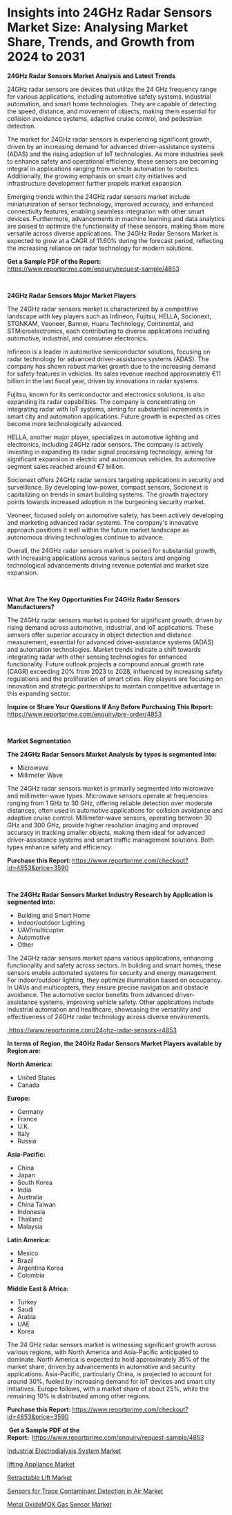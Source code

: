 <p><h1>Insights into 24GHz Radar Sensors Market Size: Analysing Market Share, Trends, and Growth from 2024 to 2031</h1></p><p><strong>24GHz Radar Sensors Market Analysis and Latest Trends</strong></p>
<p><p>24GHz radar sensors are devices that utilize the 24 GHz frequency range for various applications, including automotive safety systems, industrial automation, and smart home technologies. They are capable of detecting the speed, distance, and movement of objects, making them essential for collision avoidance systems, adaptive cruise control, and pedestrian detection.</p><p>The market for 24GHz radar sensors is experiencing significant growth, driven by an increasing demand for advanced driver-assistance systems (ADAS) and the rising adoption of IoT technologies. As more industries seek to enhance safety and operational efficiency, these sensors are becoming integral in applications ranging from vehicle automation to robotics. Additionally, the growing emphasis on smart city initiatives and infrastructure development further propels market expansion.</p><p>Emerging trends within the 24GHz radar sensors market include miniaturization of sensor technology, improved accuracy, and enhanced connectivity features, enabling seamless integration with other smart devices. Furthermore, advancements in machine learning and data analytics are poised to optimize the functionality of these sensors, making them more versatile across diverse applications. The 24GHz Radar Sensors Market is expected to grow at a CAGR of 11.60% during the forecast period, reflecting the increasing reliance on radar technology for modern solutions.</p></p>
<p><strong>Get a Sample PDF of the Report:&nbsp;</strong> <a href="https://www.reportprime.com/enquiry/request-sample/4853">https://www.reportprime.com/enquiry/request-sample/4853</a></p>
<p>&nbsp;</p>
<p><strong>24GHz Radar Sensors Major Market Players</strong></p>
<p><p>The 24GHz radar sensors market is characterized by a competitive landscape with key players such as Infineon, Fujitsu, HELLA, Socionext, STONKAM, Veoneer, Banner, Huaru Technology, Continental, and STMicroelectronics, each contributing to diverse applications including automotive, industrial, and consumer electronics.</p><p>Infineon is a leader in automotive semiconductor solutions, focusing on radar technology for advanced driver-assistance systems (ADAS). The company has shown robust market growth due to the increasing demand for safety features in vehicles. Its sales revenue reached approximately €11 billion in the last fiscal year, driven by innovations in radar systems.</p><p>Fujitsu, known for its semiconductor and electronics solutions, is also expanding its radar capabilities. The company is concentrating on integrating radar with IoT systems, aiming for substantial increments in smart city and automation applications. Future growth is expected as cities become more technologically advanced.</p><p>HELLA, another major player, specializes in automotive lighting and electronics, including 24GHz radar sensors. The company is actively investing in expanding its radar signal processing technology, aiming for significant expansion in electric and autonomous vehicles. Its automotive segment sales reached around €7 billion.</p><p>Socionext offers 24GHz radar sensors targeting applications in security and surveillance. By developing low-power, compact sensors, Socionext is capitalizing on trends in smart building systems. The growth trajectory points towards increased adoption in the burgeoning security market.</p><p>Veoneer, focused solely on automotive safety, has been actively developing and marketing advanced radar systems. The company's innovative approach positions it well within the future market landscape as autonomous driving technologies continue to advance.</p><p>Overall, the 24GHz radar sensors market is poised for substantial growth, with increasing applications across various sectors and ongoing technological advancements driving revenue potential and market size expansion.</p></p>
<p>&nbsp;</p>
<p><strong>What Are The Key Opportunities For 24GHz Radar Sensors Manufacturers?</strong></p>
<p><p>The 24GHz radar sensors market is poised for significant growth, driven by rising demand across automotive, industrial, and IoT applications. These sensors offer superior accuracy in object detection and distance measurement, essential for advanced driver-assistance systems (ADAS) and automation technologies. Market trends indicate a shift towards integrating radar with other sensing technologies for enhanced functionality. Future outlook projects a compound annual growth rate (CAGR) exceeding 20% from 2023 to 2028, influenced by increasing safety regulations and the proliferation of smart cities. Key players are focusing on innovation and strategic partnerships to maintain competitive advantage in this expanding sector.</p></p>
<p><strong>Inquire or Share Your Questions If Any Before Purchasing This Report:</strong> <a href="https://www.reportprime.com/enquiry/pre-order/4853">https://www.reportprime.com/enquiry/pre-order/4853</a></p>
<p>&nbsp;</p>
<p><strong>Market Segmentation</strong></p>
<p><strong>The 24GHz Radar Sensors Market Analysis by types is segmented into:</strong></p>
<p><ul><li>Microwave</li><li>Millimeter Wave</li></ul></p>
<p><p>The 24GHz radar sensors market is primarily segmented into microwave and millimeter-wave types. Microwave sensors operate at frequencies ranging from 1 GHz to 30 GHz, offering reliable detection over moderate distances, often used in automotive applications for collision avoidance and adaptive cruise control. Millimeter-wave sensors, operating between 30 GHz and 300 GHz, provide higher resolution imaging and improved accuracy in tracking smaller objects, making them ideal for advanced driver-assistance systems and smart traffic management solutions. Both types enhance safety and efficiency.</p></p>
<p><strong>Purchase this Report:&nbsp;</strong><a href="https://www.reportprime.com/checkout?id=4853&price=3590">https://www.reportprime.com/checkout?id=4853&price=3590</a></p>
<p>&nbsp;</p>
<p><strong>The 24GHz Radar Sensors Market Industry Research by Application is segmented into:</strong></p>
<p><ul><li>Building and Smart Home</li><li>Indoor/outdoor Lighting</li><li>UAV/multicopter</li><li>Automotive</li><li>Other</li></ul></p>
<p><p>The 24GHz radar sensors market spans various applications, enhancing functionality and safety across sectors. In building and smart homes, these sensors enable automated systems for security and energy management. For indoor/outdoor lighting, they optimize illumination based on occupancy. In UAVs and multicopters, they ensure precise navigation and obstacle avoidance. The automotive sector benefits from advanced driver-assistance systems, improving vehicle safety. Other applications include industrial automation and healthcare, showcasing the versatility and effectiveness of 24GHz radar technology across diverse environments.</p></p>
<p><a href="https://www.reportprime.com/24ghz-radar-sensors-r4853">&nbsp;https://www.reportprime.com/24ghz-radar-sensors-r4853</a></p>
<p><strong>In terms of Region, the 24GHz Radar Sensors Market Players available by Region are:</strong></p>
<p>
    <p> <strong> North America: </strong>
        <ul>
            <li>United States</li>
            <li>Canada</li>
        </ul>
        </p> 
    <p> <strong> Europe: </strong>
        <ul>
            <li>Germany</li>
            <li>France</li>
            <li>U.K.</li>
            <li>Italy</li>
            <li>Russia</li>
        </ul>
        </p> 
    <p> <strong> Asia-Pacific: </strong>
        <ul>
            <li>China</li>
            <li>Japan</li>
            <li>South Korea</li>
            <li>India</li>
            <li>Australia</li>
            <li>China Taiwan</li>
            <li>Indonesia</li>
            <li>Thailand</li>
            <li>Malaysia</li>
        </ul>
        </p> 
    <p> <strong> Latin America: </strong>
        <ul>
            <li>Mexico</li>
            <li>Brazil</li>
            <li>Argentina Korea</li>
            <li>Colombia</li>
        </ul>
        </p> 
    <p> <strong> Middle East & Africa: </strong>
        <ul>
            <li>Turkey</li>
            <li>Saudi</li>
            <li>Arabia</li>
            <li>UAE</li>
            <li>Korea</li>
        </ul>
    </p>
    </p>
<p><p>The 24 GHz radar sensors market is witnessing significant growth across various regions, with North America and Asia-Pacific anticipated to dominate. North America is expected to hold approximately 35% of the market share, driven by advancements in automotive and security applications. Asia-Pacific, particularly China, is projected to account for around 30%, fueled by increasing demand for IoT devices and smart city initiatives. Europe follows, with a market share of about 25%, while the remaining 10% is distributed among other regions.</p></p>
<p><strong>Purchase this Report: </strong><a href="https://www.reportprime.com/checkout?id=4853&price=3590">https://www.reportprime.com/checkout?id=4853&price=3590</a></p>
<p>&nbsp;<strong>Get a Sample PDF of the Report:&nbsp;&nbsp;</strong><a href="https://www.reportprime.com/enquiry/request-sample/4853">https://www.reportprime.com/enquiry/request-sample/4853</a></p>
<p><strong></strong></p>
<p><p><a href="https://issuu.com/reportprime-2/docs/industrial-electrodialysis-system-m_0d488b3b917020">Industrial Electrodialysis System Market</a></p><p><a href="https://www.linkedin.com/pulse/lifting-appliance-market-indicators-size-regional-breakdown-player-lrnfe?trackingId=DlCb91sGTIyEodFHD0ABXA%3D%3D">lifting Appliance Market</a></p><p><a href="https://www.linkedin.com/pulse/exploring-retractable-lift-market-dynamics-global-trends-kfnve?trackingId=JDrD0olwQ2KVxWU9XTejmA%3D%3D">Retractable Lift Market</a></p><p><a href="https://github.com/irfadac/Market-Research-Report-List-4/blob/main/sensors-for-trace-contaminant-detection-in-air-market.md">Sensors for Trace Contaminant Detection in Air Market</a></p><p><a href="https://github.com/ashepherd82/Market-Research-Report-List-6/blob/main/metal-oxidemox-gas-sensor-market.md">Metal OxideMOX Gas Sensor Market</a></p></p>